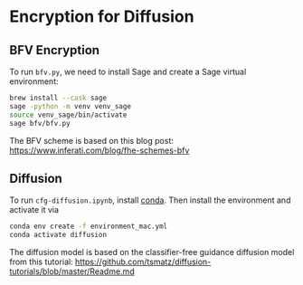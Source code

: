 # Encryption for Diffusion

## BFV Encryption

To run `bfv.py`, we need to install Sage and create a Sage virtual environment:

```bash
brew install --cask sage
sage -python -m venv venv_sage
source venv_sage/bin/activate
sage bfv/bfv.py
```

The BFV scheme is based on this blog post: <https://www.inferati.com/blog/fhe-schemes-bfv>

## Diffusion

To run `cfg-diffusion.ipynb`, install [conda](https://docs.conda.io/projects/conda/en/stable/user-guide/install/index.html). Then install the environment and activate it via
```bash
conda env create -f environment_mac.yml
conda activate diffusion
```
The diffusion model is based on the classifier-free guidance diffusion model from this tutorial: <https://github.com/tsmatz/diffusion-tutorials/blob/master/Readme.md>